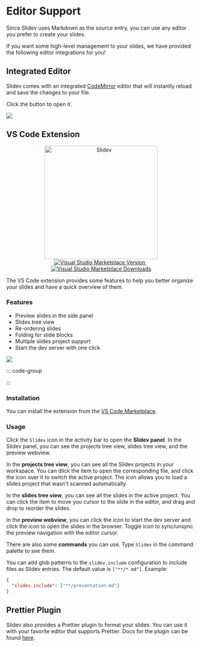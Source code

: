# Editor Support

Since Slidev uses Markdown as the source entry, you can use any editor you prefer to create your slides.

If you want some high-level management to your slides, we have provided the following editor integrations for you!

## Integrated Editor

Slidev comes with an integrated [CodeMirror](https://codemirror.net/) editor that will instantly reload and save the changes to your file.

Click the <carbon-edit class="inline-icon-btn"/> button to open it.

![](/screenshots/integrated-editor.png)

## VS Code Extension

<p align="center">
    <a href="https://github.com/slidevjs/slidev" target="_blank">
        <img src="https://cdn.jsdelivr.net/gh/slidevjs/slidev/assets/logo-for-vscode.png" alt="Slidev" width="300"/>
    </a>
    <br>
    <a href="https://marketplace.visualstudio.com/items?itemName=antfu.slidev" target="__blank">
        <img src="https://img.shields.io/visual-studio-marketplace/v/antfu.slidev.svg?color=4EC5D4&amp;label=VS%20Code%20Marketplace&logo=visual-studio-code" alt="Visual Studio Marketplace Version" />
    </a>
    &nbsp;
    <a href="https://marketplace.visualstudio.com/items?itemName=antfu.slidev" target="__blank">
        <img src="https://img.shields.io/visual-studio-marketplace/d/antfu.slidev.svg?color=2B90B6" alt="Visual Studio Marketplace Downloads" />
    </a>
</p>

The VS Code extension provides some features to help you better organize your slides and have a quick overview of them.

### Features

- Preview slides in the side panel
- Slides tree view
- Re-ordering slides
- Folding for slide blocks
- Multiple slides project support
- Start the dev server with one click

![](https://github.com/slidevjs/slidev/assets/63178754/2c9ba01a-d21f-4b33-b6b6-4e249873f865)

::: code-group

<TheTweet id="1395333405345148930" />

<TheTweet id="1789684139152810151" />

:::

### Installation

You can install the extension from the [VS Code Marketplace](https://marketplace.visualstudio.com/items?itemName=antfu.slidev).

### Usage

Click the `Slidev` icon in the activity bar to open the **Slidev panel**. In the Slidev panel, you can see the projects tree view, slides tree view, and the preview webview.

In the **projects tree view**, you can see all the Slidev projects in your workspace. You can dlick the item to open the corresponding file, and click the <codicon-eye /> icon over it to switch the active project. The <codicon-add /> icon allows you to load a slides project that wasn't scanned automatically.

In the **slides tree view**, you can see all the slides in the active project. You can click the item to move you cursor to the slide in the editor, and drag and drop to reorder the slides.

In the **preview webview**, you can click the <codicon-run-all /> icon to start the dev server and click the <codicon-globe /> icon to open the slides in the browser. Toggle <codicon-lock /> icon to sync/unsync the preview navigation with the editor cursor.

There are also some **commands** you can use. Type `Slidev` in the command palette to see them.

You can add glob patterns to the `slidev.include` configuration to include files as Slidev entries. The default value is `["**/*.md"]`. Example:

```json
{
  "slidev.include": ["**/presentation.md"]
}
```

## Prettier Plugin

Slidev also provides a Prettier plugin to format your slides. You can use it with your favorite editor that supports Prettier. Docs for the plugin can be found [here](https://github.com/slidevjs/prettier-plugin).
